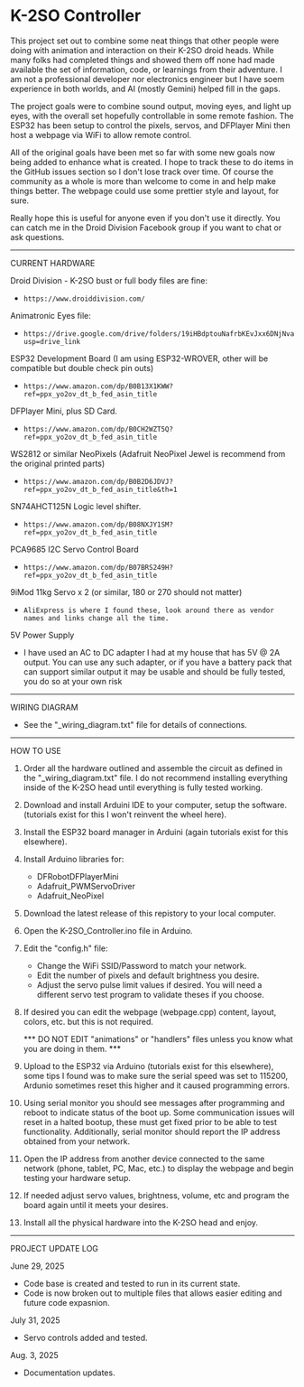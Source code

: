 # K-2SO Controller
This project set out to combine some neat things that other people were doing with animation and interaction on their K-2SO droid heads.  While many folks had completed things and showed them off none had made available the set of information, code, or learnings from their adventure.  I am not a professional developer nor electronics engineer but I have soem experience in both worlds, and AI (mostly Gemini) helped fill in the gaps. 

The project goals were to combine sound output, moving eyes, and light up eyes, with the overall set hopefully controllable in some remote fashion.  The ESP32 has been setup to control the pixels, servos, and DFPlayer Mini then host a webpage via WiFi to allow remote control. 

All of the original goals have been met so far with some new goals now being added to enhance what is created. I hope to track these to do items in the GitHub issues section so I don't lose track over time.  Of course the community as a whole is more than welcome to come in and help make things better.  The webpage could use some prettier style and layout, for sure.

Really hope this is useful for anyone even if you don't use it directly.  You can catch me in the Droid Division Facebook group if you want to chat or ask questions.


________________________________________
CURRENT HARDWARE

Droid Division - K-2SO bust or full body files are fine:
-     https://www.droiddivision.com/
Animatronic Eyes file:
-     https://drive.google.com/drive/folders/19iHBdptouNafrbKEvJxx6DNjNvaGwVwN?usp=drive_link
ESP32 Development Board (I am using ESP32-WROVER, other will be compatible but double check pin outs)
-     https://www.amazon.com/dp/B0B13X1KWW?ref=ppx_yo2ov_dt_b_fed_asin_title
DFPlayer Mini, plus SD Card.
-     https://www.amazon.com/dp/B0CH2WZT5Q?ref=ppx_yo2ov_dt_b_fed_asin_title
WS2812 or similar NeoPixels (Adafruit NeoPixel Jewel is recommend from the original printed parts)
-     https://www.amazon.com/dp/B0B2D6JDVJ?ref=ppx_yo2ov_dt_b_fed_asin_title&th=1
SN74AHCT125N Logic level shifter.
-     https://www.amazon.com/dp/B08NXJY1SM?ref=ppx_yo2ov_dt_b_fed_asin_title
PCA9685 I2C Servo Control Board
-     https://www.amazon.com/dp/B07BRS249H?ref=ppx_yo2ov_dt_b_fed_asin_title
9iMod 11kg Servo x 2 (or similar, 180 or 270 should not matter)
-     AliExpress is where I found these, look around there as vendor names and links change all the time.
5V Power Supply
- I have used an AC to DC adapter I had at my house that has 5V @ 2A output. You can use any such adapter, or if you have a battery pack that can support similar output it may be usable and should be fully tested, you do so at your own risk

________________________________________
WIRING DIAGRAM

- See the "_wiring_diagram.txt" file for details of connections.

________________________________________
HOW TO USE
1. Order all the hardware outlined and assemble the circuit as defined in the "_wiring_diagram.txt" file. I do not recommend installing everything inside of the K-2SO head until everything is fully tested working. 
2. Download and install Arduini IDE to your computer, setup the software. (tutorials exist for this I won't reinvent the wheel here).
3. Install the ESP32 board manager in Arduini (again tutorials exist for this elsewhere).
4. Install Arduino libraries for:
   - DFRobotDFPlayerMini
   - Adafruit_PWMServoDriver
   - Adafruit_NeoPixel
5. Download the latest release of this repistory to your local computer.
6. Open the K-2SO_Controller.ino file in Arduino.
7. Edit the "config.h" file:
   - Change the WiFi SSID/Password to match your network.
   - Edit the number of pixels and default brightness you desire.
   - Adjust the servo pulse limit values if desired. You will need a different servo test program to validate theses if you choose.
8. If desired you can edit the webpage (webpage.cpp) content, layout, colors, etc. but this is not required.
   
   *** DO NOT EDIT "animations" or "handlers" files unless you know what you are doing in them. ***
10. Upload to the ESP32 via Arduino (tutorials exist for this elsewhere), some tips I found was to make sure the serial speed was set to 115200, Ardunio sometimes reset this higher and it caused programming errors.
11. Using serial monitor you should see messages after programming and reboot to indicate status of the boot up.  Some communication issues will reset in a halted bootup, these must get fixed prior to be able to test functionality. Additionally, serial monitor should report the IP address obtained from your network.
12. Open the IP address from another device connected to the same network (phone, tablet, PC, Mac, etc.) to display the webpage and begin testing your hardware setup.
13. If needed adjust servo values, brightness, volume, etc and program the board again until it meets your desires.
14. Install all the physical hardware into the K-2SO head and enjoy. 



________________________________________
PROJECT UPDATE LOG

June 29, 2025
- Code base is created and tested to run in its current state.
- Code is now broken out to multiple files that allows easier editing and future code expasnion.

July 31, 2025
- Servo controls added and tested.

Aug. 3, 2025
- Documentation updates.
